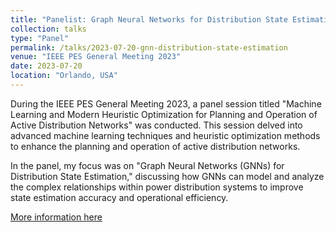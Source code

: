 ```yaml
---
title: "Panelist: Graph Neural Networks for Distribution State Estimation"
collection: talks
type: "Panel"
permalink: /talks/2023-07-20-gnn-distribution-state-estimation
venue: "IEEE PES General Meeting 2023"
date: 2023-07-20
location: "Orlando, USA"
---
```

During the IEEE PES General Meeting 2023, a panel session titled "Machine Learning and Modern Heuristic Optimization for Planning and Operation of Active Distribution Networks" was conducted. This session delved into advanced machine learning techniques and heuristic optimization methods to enhance the planning and operation of active distribution networks.

In the panel, my focus was on "Graph Neural Networks (GNNs) for Distribution State Estimation," discussing how GNNs can model and analyze the complex relationships within power distribution systems to improve state estimation accuracy and operational efficiency.

[More information here](https://pes-gm.org/gm-2023/)
